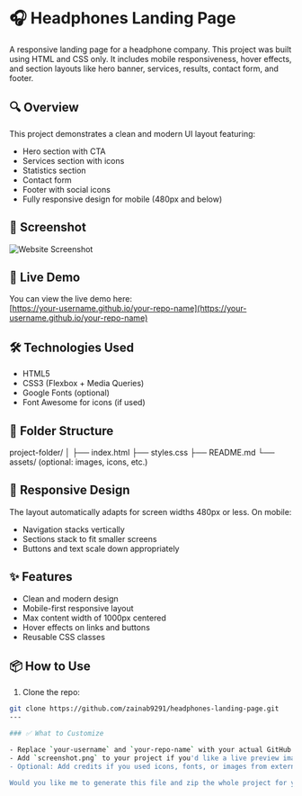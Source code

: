 # 🎧 Headphones Landing Page

A responsive landing page for a headphone company. This project was built using HTML and CSS only. It includes mobile responsiveness, hover effects, and section layouts like hero banner, services, results, contact form, and footer.

## 🔍 Overview

This project demonstrates a clean and modern UI layout featuring:

- Hero section with CTA
- Services section with icons
- Statistics section
- Contact form
- Footer with social icons
- Fully responsive design for mobile (480px and below)

## 📸 Screenshot

![Website Screenshot](./screenshot.png)

## 🚀 Live Demo

You can view the live demo here:  
[https://your-username.github.io/your-repo-name](https://your-username.github.io/your-repo-name)

## 🛠️ Technologies Used

- HTML5
- CSS3 (Flexbox + Media Queries)
- Google Fonts (optional)
- Font Awesome for icons (if used)

## 📁 Folder Structure
project-folder/
│
├── index.html
├── styles.css
├── README.md
└── assets/ (optional: images, icons, etc.)
## 📱 Responsive Design

The layout automatically adapts for screen widths 480px or less. On mobile:

- Navigation stacks vertically
- Sections stack to fit smaller screens
- Buttons and text scale down appropriately

## ✨ Features

- Clean and modern design
- Mobile-first responsive layout
- Max content width of 1000px centered
- Hover effects on links and buttons
- Reusable CSS classes

## 📦 How to Use

1. Clone the repo:

```bash
git clone https://github.com/zainab9291/headphones-landing-page.git
---

### ✅ What to Customize

- Replace `your-username` and `your-repo-name` with your actual GitHub info.
- Add `screenshot.png` to your project if you'd like a live preview image.
- Optional: Add credits if you used icons, fonts, or images from external sources.

Would you like me to generate this file and zip the whole project for you?